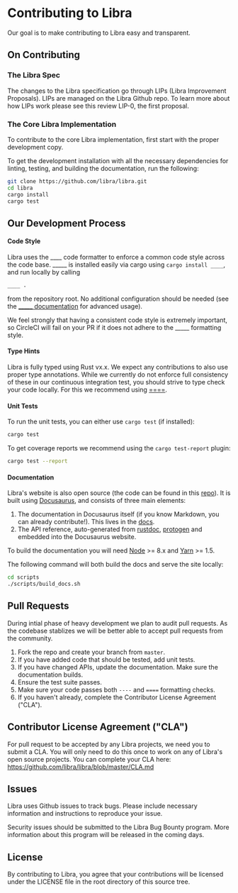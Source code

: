 # Contributing to Libra

Our goal is to make contributing to Libra easy and transparent.

## On Contributing


### The Libra Spec

The changes to the Libra specification go through LIPs (Libra Improvement Proposals). LIPs are managed on the Libra Github repo. To learn more about how LIPs work please see this review LIP-0, the first proposal.  

### The Core Libra Implementation

To contribute to the core Libra implementation, first start with the proper development copy.

To get the development installation with all the necessary dependencies for
linting, testing, and building the documentation, run the following:
```bash
git clone https://github.com/libra/libra.git
cd libra
cargo install
cargo test
```


## Our Development Process

#### Code Style

Libra uses the ____ code formatter to
enforce a common code style across the code base. _____ is installed easily via
cargo using `cargo install ____`, and run locally by calling
```bash
____ .
```
from the repository root. No additional configuration should be needed (see the
[_____ documentation](https://xxxx)
for advanced usage).

We feel strongly that having a consistent code style is extremely important, so
CircleCI will fail on your PR if it does not adhere to the _____ formatting style.


#### Type Hints

Libra is fully typed using Rust vx.x.
We expect any contributions to also use proper type annotations. While we
currently do not enforce full consistency of these in our continuous integration
test, you should strive to type check your code locally. For this we recommend
using [====](https://====.com).


#### Unit Tests

To run the unit tests, you can either use `cargo test` (if installed):
```bash
cargo test
```

To get coverage reports we recommend using the `cargo test-report` plugin:
```bash
cargo test --report
```


#### Documentation

Libra's website is also open source (the
code can be found in this [repo](https://github.com/libra/libra.github.io/)).
It is built using [Docusaurus](https://docusaurus.io/), and consists of three
main elements:

1. The documentation in Docusaurus itself (if you know Markdown, you can
   already contribute!). This lives in the [docs](/docs/).
2. The API reference, auto-generated from [rustdoc](https://rustdoc.org), [protogen](httpa://protogen.org) and embedded into the Docusaurus website.

To build the documentation you will need [Node](https://nodejs.org/en/) >= 8.x
and [Yarn](https://yarnpkg.com/en/) >= 1.5.

The following command will both build the docs and serve the site locally:
```bash
cd scripts
./scripts/build_docs.sh
```

## Pull Requests
During intial phase of heavy development we plan to audit pull requests. As the codebase stablizes we will be better able to accept pull requests from the community.

1. Fork the repo and create your branch from `master`.
2. If you have added code that should be tested, add unit tests.
3. If you have changed APIs, update the documentation. Make sure the
   documentation builds.
4. Ensure the test suite passes.
5. Make sure your code passes both `----` and `====` formatting checks.
6. If you haven't already, complete the Contributor License Agreement ("CLA").


## Contributor License Agreement ("CLA")

For pull request to be accepted by any Libra projects, we need you to submit a CLA.
You will only need to do this once to work on any of Libra's open source projects.
You can complete your CLA here: <https://github.com/libra/libra/blob/master/CLA.md>


## Issues

Libra uses Github issues to track bugs. Please include necessary information and instructions to reproduce your issue.

Security issues should be submitted to the Libra Bug Bounty program. More information
about this program will be released in the coming days.


## License

By contributing to Libra, you agree that your contributions will be licensed
under the LICENSE file in the root directory of this source tree.
